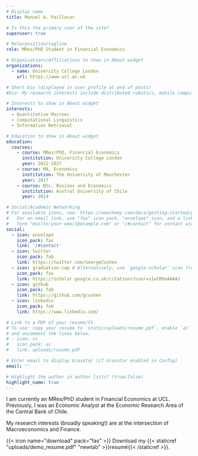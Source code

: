 ```yaml
---
# Display name
title: Manuel A. Paillacar

# Is this the primary user of the site?
superuser: true

# Role/position/tagline
role: MRes/PhD Student in Financial Economics

# Organizations/Affiliations to show in About widget
organizations:
  - name: University College London
    url: https://www.ucl.ac.uk

# Short bio (displayed in user profile at end of posts)
#bio: My research interests include distributed robotics, mobile computing and programmable matter.

# Interests to show in About widget
interests:
  - Quantitative Macroec
  - Computational Linguistics
  - Information Retrieval

# Education to show in About widget
education:
  courses:
    - course: MRes/PhD, Financial Economics
      institution: University College London
      year: 2022-2027
    - course: MA, Economics
      institution: The University of Manchester
      year: 2017
    - course: BSc, Busines and Economics
      institution: Austral University of Chile
      year: 2014

# Social/Academic Networking
# For available icons, see: https://wowchemy.com/docs/getting-started/page-builder/#icons
#   For an email link, use "fas" icon pack, "envelope" icon, and a link in the
#   form "mailto:your-email@example.com" or "/#contact" for contact widget.
social:
  - icon: envelope
    icon_pack: fas
    link: '/#contact'
  - icon: twitter
    icon_pack: fab
    link: https://twitter.com/GeorgeCushen
  - icon: graduation-cap # Alternatively, use `google-scholar` icon from `ai` icon pack
    icon_pack: fas
    link: https://scholar.google.co.uk/citations?user=sIwtMXoAAAAJ
  - icon: github
    icon_pack: fab
    link: https://github.com/gcushen
  - icon: linkedin
    icon_pack: fab
    link: https://www.linkedin.com/

# Link to a PDF of your resume/CV.
# To use: copy your resume to `static/uploads/resume.pdf`, enable `ai` icons in `params.toml`,
# and uncomment the lines below.
# - icon: cv
#   icon_pack: ai
#   link: uploads/resume.pdf

# Enter email to display Gravatar (if Gravatar enabled in Config)
email: ''

# Highlight the author in author lists? (true/false)
highlight_name: true
---
```


I am currently an MRes/PhD student in Financial Economics at UCL. Previously, I was an Economic Analyst at the Economic Research Area of the Central Bank of Chile.

My research interests (broadly speaking!) are at the intersection of Macroeconomics and Finance.

{{< icon name="download" pack="fas" >}} Download my {{< staticref "uploads/demo_resume.pdf" "newtab" >}}resumé{{< /staticref >}}.

